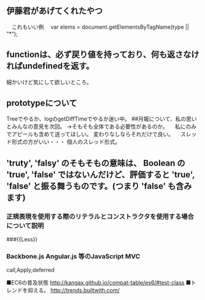 ## 伊藤君があげてくれたやつ
　これもいい例
　var elems = document.getElementsByTagName(type || "*");
## functionは、必ず戻り値を持っており、何も返さなければundefinedを返す。
細かいけど気にして欲しいところ。
## prototypeについて
Treeでやるか、logのgetDiffTimeでやるか迷い中。
##月報について、私の思いとみんなの意見を次回。
→そもそも全体である必要性があるのか。
　私にのみでアピールも含めて送ってほしい。
 変わりなしならそれだけで良い。
　スレッド形式の方がいい・・・
 個人のスレッド形式。
## 'truty', 'falsy' のそもそもの意味は、 Boolean の 'true', 'false' ではないんだけど、評価すると 'true', 'false' と振る舞うものです。(つまり 'false' も含みます)

### 正規表現を使用する際のリテラルとコンストラクタを使用する場合について説明

###{{Less}}

### Backbone.js Angular.js 等のJavaScript MVC
call,Apply,deferred

■EC6の普及状態
http://kangax.github.io/compat-table/es6/#test-class
■トレンドを抑える。
http://trends.builtwith.com/

